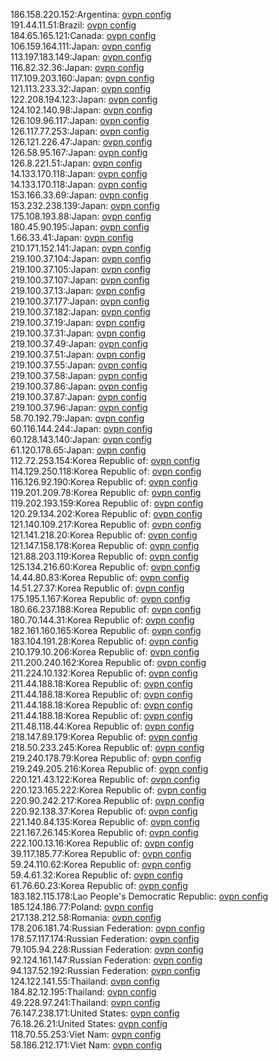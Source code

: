 186.158.220.152:Argentina: [ovpn config](vpn/186_158_220_152.ovpn)  
191.44.11.51:Brazil: [ovpn config](vpn/191_44_11_51.ovpn)  
184.65.165.121:Canada: [ovpn config](vpn/184_65_165_121.ovpn)  
106.159.164.111:Japan: [ovpn config](vpn/106_159_164_111.ovpn)  
113.197.183.149:Japan: [ovpn config](vpn/113_197_183_149.ovpn)  
116.82.32.36:Japan: [ovpn config](vpn/116_82_32_36.ovpn)  
117.109.203.160:Japan: [ovpn config](vpn/117_109_203_160.ovpn)  
121.113.233.32:Japan: [ovpn config](vpn/121_113_233_32.ovpn)  
122.208.194.123:Japan: [ovpn config](vpn/122_208_194_123.ovpn)  
124.102.140.98:Japan: [ovpn config](vpn/124_102_140_98.ovpn)  
126.109.96.117:Japan: [ovpn config](vpn/126_109_96_117.ovpn)  
126.117.77.253:Japan: [ovpn config](vpn/126_117_77_253.ovpn)  
126.121.226.47:Japan: [ovpn config](vpn/126_121_226_47.ovpn)  
126.58.95.167:Japan: [ovpn config](vpn/126_58_95_167.ovpn)  
126.8.221.51:Japan: [ovpn config](vpn/126_8_221_51.ovpn)  
14.133.170.118:Japan: [ovpn config](vpn/14_133_170_118.ovpn)  
14.133.170.118:Japan: [ovpn config](vpn/14_133_170_118.ovpn)  
153.166.33.69:Japan: [ovpn config](vpn/153_166_33_69.ovpn)  
153.232.238.139:Japan: [ovpn config](vpn/153_232_238_139.ovpn)  
175.108.193.88:Japan: [ovpn config](vpn/175_108_193_88.ovpn)  
180.45.90.195:Japan: [ovpn config](vpn/180_45_90_195.ovpn)  
1.66.33.41:Japan: [ovpn config](vpn/1_66_33_41.ovpn)  
210.171.152.141:Japan: [ovpn config](vpn/210_171_152_141.ovpn)  
219.100.37.104:Japan: [ovpn config](vpn/219_100_37_104.ovpn)  
219.100.37.105:Japan: [ovpn config](vpn/219_100_37_105.ovpn)  
219.100.37.107:Japan: [ovpn config](vpn/219_100_37_107.ovpn)  
219.100.37.13:Japan: [ovpn config](vpn/219_100_37_13.ovpn)  
219.100.37.177:Japan: [ovpn config](vpn/219_100_37_177.ovpn)  
219.100.37.182:Japan: [ovpn config](vpn/219_100_37_182.ovpn)  
219.100.37.19:Japan: [ovpn config](vpn/219_100_37_19.ovpn)  
219.100.37.31:Japan: [ovpn config](vpn/219_100_37_31.ovpn)  
219.100.37.49:Japan: [ovpn config](vpn/219_100_37_49.ovpn)  
219.100.37.51:Japan: [ovpn config](vpn/219_100_37_51.ovpn)  
219.100.37.55:Japan: [ovpn config](vpn/219_100_37_55.ovpn)  
219.100.37.58:Japan: [ovpn config](vpn/219_100_37_58.ovpn)  
219.100.37.86:Japan: [ovpn config](vpn/219_100_37_86.ovpn)  
219.100.37.87:Japan: [ovpn config](vpn/219_100_37_87.ovpn)  
219.100.37.96:Japan: [ovpn config](vpn/219_100_37_96.ovpn)  
58.70.192.79:Japan: [ovpn config](vpn/58_70_192_79.ovpn)  
60.116.144.244:Japan: [ovpn config](vpn/60_116_144_244.ovpn)  
60.128.143.140:Japan: [ovpn config](vpn/60_128_143_140.ovpn)  
61.120.178.65:Japan: [ovpn config](vpn/61_120_178_65.ovpn)  
112.72.253.154:Korea Republic of: [ovpn config](vpn/112_72_253_154.ovpn)  
114.129.250.118:Korea Republic of: [ovpn config](vpn/114_129_250_118.ovpn)  
116.126.92.190:Korea Republic of: [ovpn config](vpn/116_126_92_190.ovpn)  
119.201.209.78:Korea Republic of: [ovpn config](vpn/119_201_209_78.ovpn)  
119.202.193.159:Korea Republic of: [ovpn config](vpn/119_202_193_159.ovpn)  
120.29.134.202:Korea Republic of: [ovpn config](vpn/120_29_134_202.ovpn)  
121.140.109.217:Korea Republic of: [ovpn config](vpn/121_140_109_217.ovpn)  
121.141.218.20:Korea Republic of: [ovpn config](vpn/121_141_218_20.ovpn)  
121.147.158.178:Korea Republic of: [ovpn config](vpn/121_147_158_178.ovpn)  
121.88.203.119:Korea Republic of: [ovpn config](vpn/121_88_203_119.ovpn)  
125.134.216.60:Korea Republic of: [ovpn config](vpn/125_134_216_60.ovpn)  
14.44.80.83:Korea Republic of: [ovpn config](vpn/14_44_80_83.ovpn)  
14.51.27.37:Korea Republic of: [ovpn config](vpn/14_51_27_37.ovpn)  
175.195.1.167:Korea Republic of: [ovpn config](vpn/175_195_1_167.ovpn)  
180.66.237.188:Korea Republic of: [ovpn config](vpn/180_66_237_188.ovpn)  
180.70.144.31:Korea Republic of: [ovpn config](vpn/180_70_144_31.ovpn)  
182.161.160.165:Korea Republic of: [ovpn config](vpn/182_161_160_165.ovpn)  
183.104.191.28:Korea Republic of: [ovpn config](vpn/183_104_191_28.ovpn)  
210.179.10.206:Korea Republic of: [ovpn config](vpn/210_179_10_206.ovpn)  
211.200.240.162:Korea Republic of: [ovpn config](vpn/211_200_240_162.ovpn)  
211.224.10.132:Korea Republic of: [ovpn config](vpn/211_224_10_132.ovpn)  
211.44.188.18:Korea Republic of: [ovpn config](vpn/211_44_188_18.ovpn)  
211.44.188.18:Korea Republic of: [ovpn config](vpn/211_44_188_18.ovpn)  
211.44.188.18:Korea Republic of: [ovpn config](vpn/211_44_188_18.ovpn)  
211.44.188.18:Korea Republic of: [ovpn config](vpn/211_44_188_18.ovpn)  
211.48.118.44:Korea Republic of: [ovpn config](vpn/211_48_118_44.ovpn)  
218.147.89.179:Korea Republic of: [ovpn config](vpn/218_147_89_179.ovpn)  
218.50.233.245:Korea Republic of: [ovpn config](vpn/218_50_233_245.ovpn)  
219.240.178.79:Korea Republic of: [ovpn config](vpn/219_240_178_79.ovpn)  
219.249.205.216:Korea Republic of: [ovpn config](vpn/219_249_205_216.ovpn)  
220.121.43.122:Korea Republic of: [ovpn config](vpn/220_121_43_122.ovpn)  
220.123.165.222:Korea Republic of: [ovpn config](vpn/220_123_165_222.ovpn)  
220.90.242.217:Korea Republic of: [ovpn config](vpn/220_90_242_217.ovpn)  
220.92.138.37:Korea Republic of: [ovpn config](vpn/220_92_138_37.ovpn)  
221.140.84.135:Korea Republic of: [ovpn config](vpn/221_140_84_135.ovpn)  
221.167.26.145:Korea Republic of: [ovpn config](vpn/221_167_26_145.ovpn)  
222.100.13.16:Korea Republic of: [ovpn config](vpn/222_100_13_16.ovpn)  
39.117.185.77:Korea Republic of: [ovpn config](vpn/39_117_185_77.ovpn)  
59.24.110.62:Korea Republic of: [ovpn config](vpn/59_24_110_62.ovpn)  
59.4.61.32:Korea Republic of: [ovpn config](vpn/59_4_61_32.ovpn)  
61.76.60.23:Korea Republic of: [ovpn config](vpn/61_76_60_23.ovpn)  
183.182.115.178:Lao People's Democratic Republic: [ovpn config](vpn/183_182_115_178.ovpn)  
185.124.186.77:Poland: [ovpn config](vpn/185_124_186_77.ovpn)  
217.138.212.58:Romania: [ovpn config](vpn/217_138_212_58.ovpn)  
178.206.181.74:Russian Federation: [ovpn config](vpn/178_206_181_74.ovpn)  
178.57.117.174:Russian Federation: [ovpn config](vpn/178_57_117_174.ovpn)  
79.105.94.228:Russian Federation: [ovpn config](vpn/79_105_94_228.ovpn)  
92.124.161.147:Russian Federation: [ovpn config](vpn/92_124_161_147.ovpn)  
94.137.52.192:Russian Federation: [ovpn config](vpn/94_137_52_192.ovpn)  
124.122.141.55:Thailand: [ovpn config](vpn/124_122_141_55.ovpn)  
184.82.12.195:Thailand: [ovpn config](vpn/184_82_12_195.ovpn)  
49.228.97.241:Thailand: [ovpn config](vpn/49_228_97_241.ovpn)  
76.147.238.171:United States: [ovpn config](vpn/76_147_238_171.ovpn)  
76.18.26.21:United States: [ovpn config](vpn/76_18_26_21.ovpn)  
118.70.55.253:Viet Nam: [ovpn config](vpn/118_70_55_253.ovpn)  
58.186.212.171:Viet Nam: [ovpn config](vpn/58_186_212_171.ovpn)  
